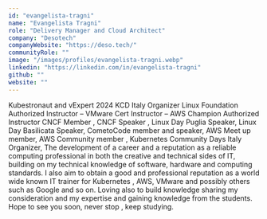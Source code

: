 ```yaml
---
id: "evangelista-tragni"
name: "Evangelista Tragni"
role: "Delivery Manager and Cloud Architect"
company: "Desotech"
companyWebsite: "https://deso.tech/"
communityRole: ""
image: "/images/profiles/evangelista-tragni.webp"
linkedin: "https://linkedin.com/in/evangelista-tragni"
github: ""
website: ""
---
```


Kubestronaut and vExpert 2024 KCD Italy Organizer Linux Foundation Authorized Instructor – VMware Cert Instructor – AWS Champion Authorized Instructor
CNCF Member , CNCF Speaker , Linux Day Puglia Speaker, Linux Day Basilicata Speaker, CometoCode member and speaker, AWS Meet up member, AWS Community member , Kubernetes Community Days Italy Organizer, The development of a career and a reputation as a reliable computing professional in both the creative and technical sides of IT, building on my technical knowledge of software, hardware and computing standards. I also aim to obtain a good and professional reputation as a world wide known IT trainer for Kubernetes , AWS, VMware and possibly others such as Google and so on.
Loving also to build knowledge sharing my consideration and my expertise and gaining knowledge from the students.
Hope to see you soon, never stop , keep studying.
